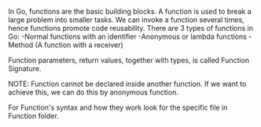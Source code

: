 In Go, functions are the basic building blocks. A function is used to break a large problem into smaller tasks. We can invoke a function several times, hence functions promote code reusability. There are 3 types of functions in Go:
    -Normal functions with an identifier
    -Anonymous or lambda functions
    -Method (A function with a receiver)

Function parameters, return values, together with types, is called Function Signature.

NOTE: Function cannot be declared inside another function. If we want to achieve this, we can do this by anonymous function.

For Function's syntax and how they work look for the specific file in Function folder.